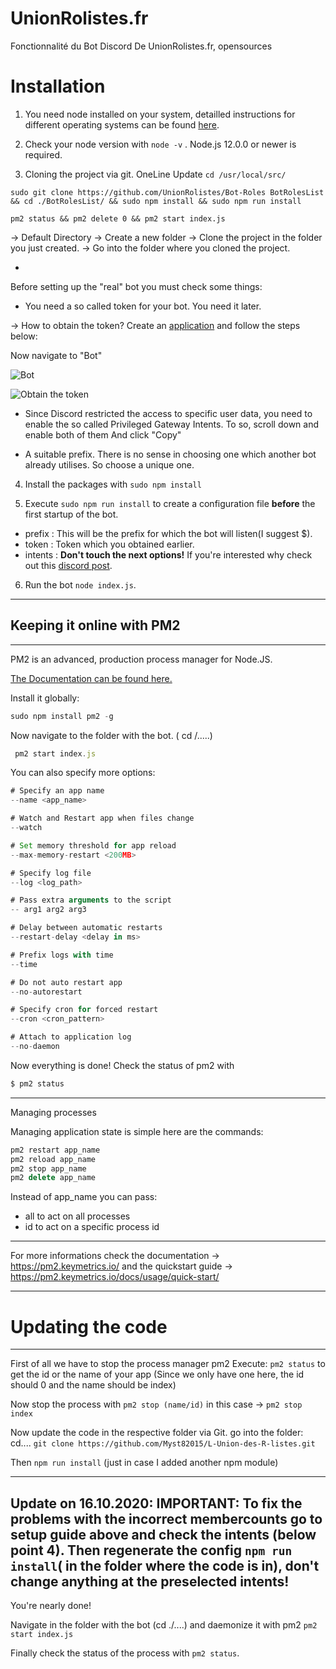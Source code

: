 # UnionRolistes.fr
Fonctionnalité du Bot Discord De UnionRolistes.fr, opensources

# Installation
1. You need node installed on your system, detailled instructions for different operating systems can be found [here](https://nodejs.org/en/download/).

2. Check your node version with ```node -v``` . Node.js 12.0.0 or newer is required.

3. Cloning the project via git. OneLine Update
```cd /usr/local/src/```

```sudo git clone https://github.com/UnionRolistes/Bot-Roles BotRolesList && cd ./BotRolesList/ && sudo npm install && sudo npm run install```

```pm2 status && pm2 delete 0 && pm2 start index.js```

-> Default Directory
-> Create a new folder
-> Clone the project in the folder you just created.
-> Go into the folder where you cloned the project. 

-

Before setting up the "real" bot you must check some things:
 - You need a so called token for your bot. You need it later.

 -> How to obtain the token? Create an [application](https://discord.com/developers/applications) and follow the steps below:

Now navigate to "Bot"

![Bot](https://raw.githubusercontent.com/UnionRolistes/Bot-Roles/main/2020-10-17-165755_1920x1080_scrot.png)

![Obtain the token](https://raw.githubusercontent.com/UnionRolistes/Bot-Roles/main/2020-10-17-170011_1920x1080_scrot.png)
- Since Discord restricted the access to specific user data, you need to enable the so called Privileged Gateway Intents. To so, scroll down and enable both of them And click "Copy"

- A suitable prefix. There is no sense in choosing one which another bot already utilises. So choose a unique one.

4. Install the packages with ```sudo npm install```

5. Execute ```sudo npm run install``` to create a configuration file **before** the first startup of the bot.
- prefix : This will be the prefix for which the bot will listen(I suggest $).
- token : Token which you obtained earlier.
- intents : **Don't touch the next options!** If you're interested why check out this [discord post](https://blog.discord.com/the-future-of-bots-on-discord-4e6e050ab52e).
 
6. Run the bot ```node index.js```.


-----------------------------------------
## Keeping it online with PM2
-----------------------------------------
PM2 is an advanced, production process manager for Node.JS.

[The Documentation can be found here.](https://pm2.keymetrics.io/)

Install it globally: 
```js
sudo npm install pm2 -g
```
Now navigate to the folder with the bot. ( cd /.....)
```js
 pm2 start index.js
```
You can also specify more options:

```js
# Specify an app name
--name <app_name>

# Watch and Restart app when files change
--watch

# Set memory threshold for app reload
--max-memory-restart <200MB>

# Specify log file
--log <log_path>

# Pass extra arguments to the script
-- arg1 arg2 arg3

# Delay between automatic restarts
--restart-delay <delay in ms>

# Prefix logs with time
--time

# Do not auto restart app
--no-autorestart

# Specify cron for forced restart
--cron <cron_pattern>

# Attach to application log
--no-daemon

```
Now everything is done! Check the status of pm2 with
```js
$ pm2 status
```
-----------------------------------------
Managing processes

Managing application state is simple here are the commands:
```js
pm2 restart app_name
pm2 reload app_name
pm2 stop app_name
pm2 delete app_name

```

Instead of app_name you can pass:

- all to act on all processes
- id to act on a specific process id
-----------------------------------------


For more informations check the documentation -> https://pm2.keymetrics.io/ and the quickstart guide -> https://pm2.keymetrics.io/docs/usage/quick-start/

-----------------------------------------
# Updating the code
-----------------------------------------
First of all we have to stop the process manager pm2
Execute: ```pm2 status``` to get the id or the name of your app
(Since we only have one here, the id should 0 and the name should be index)

Now stop the process with ```pm2 stop (name/id)```
in this case -> ```pm2 stop index```

Now update the code in the respective folder via Git.
go into the folder: cd....
```git clone https://github.com/Myst82015/L-Union-des-R-listes.git```

Then ```npm run install``` (just in case I added another npm module)

-----------------------------------------
Update on 16.10.2020: IMPORTANT: To fix the problems with the incorrect membercounts go to setup guide above and check the intents (below point 4). Then regenerate the config ```npm run install```( in the folder where the code is in), don't change anything at the preselected intents!
-----------------------------------------

You're nearly done!

Navigate in the folder with the bot (cd ./....)
and daemonize it with pm2
```pm2 start index.js```

Finally check the status of the process with ```pm2 status```.



